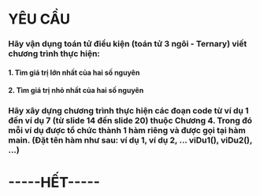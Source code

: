 <h1>YÊU CẦU</h1>
<h3>Hãy vận dụng toán tử điều kiện (toán tử 3 ngôi - Ternary) viết chương trình thực hiện:</h3>
<h4>1. Tìm giá trị lớn nhất của hai số nguyên</h4>
<h4>2. Tìm giá trị nhỏ nhất của hai số nguyên</h4>
<h3>Hãy xây dựng chương trình thực hiện các đoạn code từ ví dụ 1 đến ví dụ 7 (từ slide 14 đến slide 20) thuộc Chương 4. Trong đó mỗi ví dụ được tổ chức thành 1 hàm riêng và được gọi tại hàm main. (Đặt tên hàm như sau: ví dụ 1, ví dụ 2, ...  viDu1(), viDu2(), ...)</h3>
<h1>-----HẾT-----</h1>

